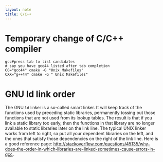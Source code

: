 ```yaml
---
layout: note
title: C/C++
---
```


# Temporary change of C/C++ compiler

~~~shell
gcc#press tab to list candidates
# say you have gcc44 listed after tab completion
CC="gcc44" cmake -G "Unix Makefiles"
CXX="g++44" cmake -G " Unix Makefiles"
~~~

# GNU ld link order

The GNU `ld` linker is a so-called smart linker. It will keep track of the functions used by preceding static libraries, permanently tossing out those functions that are not used from its lookup tables. The result is that if you link a static library too early, then the functions in that library are no longer available to static libraries later on the link line. The typical UNIX linker works from left to right, so put all your dependent libraries on the left, and the ones that satisfy those dependencies on the right of the link line. Here is a good reference page: http://stackoverflow.com/questions/45135/why-does-the-order-in-which-libraries-are-linked-sometimes-cause-errors-in-gcc.
